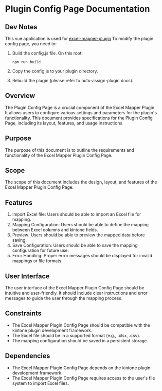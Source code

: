 # Plugin Config Page Documentation

## Dev Notes

This vue application is used for [excel-mapper-plugin](https://github.com/aulyaAQI/excel-mapper-plugin)
To modify the plugin config page, you need to:

1. Build the config.js file. On this root:

   ```
   npm run build
   ```

2. Copy the config.js to your plugin directory.
3. Rebuild the plugin (please refer to auto-assign-plugin docs).

## Overview

The Plugin Config Page is a crucial component of the Excel Mapper Plugin. It allows users to configure various settings and parameters for the plugin's functionality. This document provides specifications for the Plugin Config Page, including its layout, features, and usage instructions.

## Purpose

The purpose of this document is to outline the requirements and functionality of the Excel Mapper Plugin Config Page.

## Scope

The scope of this document includes the design, layout, and features of the Excel Mapper Plugin Config Page.

## Features

1. Import Excel file: Users should be able to import an Excel file for mapping.
2. Mapping Configuration: Users should be able to define the mapping between Excel columns and kintone fields.
3. Preview: Users should be able to preview the mapped data before saving.
4. Save Configuration: Users should be able to save the mapping configuration for future use.
5. Error Handling: Proper error messages should be displayed for invalid mappings or file formats.

## User Interface

The user interface of the Excel Mapper Plugin Config Page should be intuitive and user-friendly. It should include clear instructions and error messages to guide the user through the mapping process.

## Constraints

- The Excel Mapper Plugin Config Page should be compatible with the kintone plugin development framework.
- The Excel file should be in a supported format (e.g., .xlsx, .csv).
- The mapping configuration should be saved in a persistent storage.

## Dependencies

- The Excel Mapper Plugin Config Page depends on the kintone plugin development framework.
- The Excel Mapper Plugin Config Page requires access to the user's file system to import Excel files.
